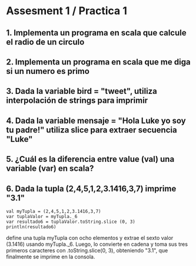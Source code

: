 # Assesment 1 / Practica 1
## 1. Implementa un programa en scala que calcule el radio de un circulo
## 2. Implementa un programa en scala que me diga si un numero es primo
## 3. Dada la variable bird = "tweet", utiliza interpolación de strings para imprimir
## 4. Dada la variable mensaje = "Hola Luke yo soy tu padre!" utiliza slice para extraer secuencia "Luke"
## 5. ¿Cuál es la diferencia entre value (val) una variable (var) en scala?
## 6. Dada la tupla (2,4,5,1,2,3.1416,3,7) imprime "3.1"
```
val myTupla = (2,4,5,1,2,3.1416,3,7)
var tuplaValor = myTupla._6
var resultado6 = tuplaValor.toString.slice (0, 3)
println(resultado6)
```
define una tupla myTupla con ocho elementos y extrae el sexto valor (3.1416) usando myTupla._6. Luego, lo convierte en cadena y toma sus tres primeros caracteres con .toString.slice(0, 3), obteniendo "3.1", que finalmente se imprime en la consola.